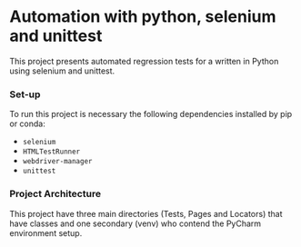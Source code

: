 # Automation with python, selenium and unittest

This project presents automated regression tests for a written in Python using selenium and unittest.

### Set-up

To run this project is necessary the following dependencies installed by pip or conda:

 - `selenium`
 - `HTMLTestRunner`
 - `webdriver-manager`
 - `unittest`
 
### Project Architecture

This project have three main directories (Tests, Pages and Locators) that have classes and one secondary (venv) who contend the PyCharm environment setup.

